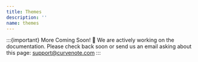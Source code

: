 ```yaml
---
title: Themes
description: ''
name: themes
---
```


:::{important} More Coming Soon! 🚧
We are actively working on the documentation. Please check back soon or send us an email asking about this page: [support@curvenote.com](mailto:support@curvenote.com)
:::
